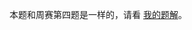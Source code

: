 本题和周赛第四题是一样的，请看 [我的题解](https://leetcode.cn/problems/minimum-pair-removal-to-sort-array-ii/solutions/3641787/mo-ni-liang-ge-you-xu-ji-he-by-endlessch-gx8s/)。
